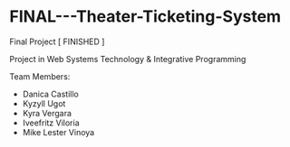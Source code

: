 # FINAL---Theater-Ticketing-System
Final Project [ FINISHED ]

Project in Web Systems Technology & Integrative Programming

  Team Members:
- Danica Castillo
- Kyzyll Ugot
- Kyra Vergara
- Iveefritz Viloria
- Mike Lester Vinoya
